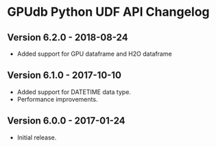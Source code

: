 GPUdb Python UDF API Changelog
==============================

Version 6.2.0 - 2018-08-24
--------------------------

-   Added support for GPU dataframe and H2O dataframe


Version 6.1.0 - 2017-10-10
--------------------------

-   Added support for DATETIME data type.
-   Performance improvements.


Version 6.0.0 - 2017-01-24
--------------------------

-   Initial release.
